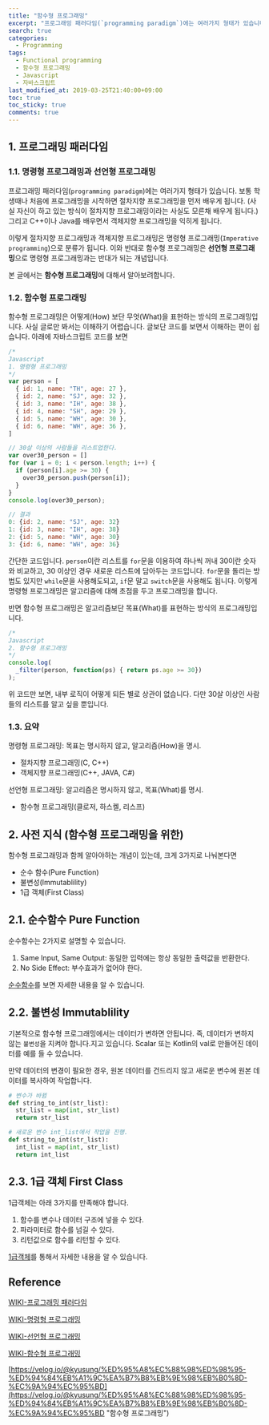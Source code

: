 ```yaml
---
title: "함수형 프로그래밍"
excerpt: "프로그래밍 패러다임(`programming paradigm`)에는 여러가지 형태가 있습니다. 명령형 프로그래밍(절차지향 프로그래밍과 객체지향 프로그래밍)과 선언형 프로그래밍(함수형 프로그래밍)에 대해 알아봅니다."
search: true
categories: 
  - Programming
tags: 
  - Functional programming
  - 함수형 프로그래밍
  - Javascript
  - 자바스크립트
last_modified_at: 2019-03-25T21:40:00+09:00
toc: true
toc_sticky: true
comments: true
---
```

## 1. 프로그래밍 패러다임
### 1.1. 명령형 프로그래밍과 선언형 프로그래밍

프로그래밍 패러다임(`programming paradigm`)에는 여러가지 형태가 있습니다. 보통 학생때나 처음에 프로그래밍을 시작하면 절차지향 프로그래밍을 먼저 배우게 됩니다. (사실 자신이 하고 있는 방식이 절차지향 프로그래밍이라는 사실도 모른채 배우게 됩니다.) 그리고 C++이나 Java를 배우면서 객체지향 프로그래밍을 익히게 됩니다.  

이렇게 절차지향 프로그래밍과 객체지향 프로그래밍은 명령형 프로그래밍(`Imperative programming`)으로 분류가 됩니다. 이와 반대로 함수형 프로그래밍은 **선언형 프로그래밍**으로 명령형 프로그래밍과는 반대가 되는 개념입니다.  

본 글에서는 **함수형 프로그래밍**에 대해서 알아보려합니다.  

### 1.2. 함수형 프로그래밍

함수형 프로그래밍은 어떻게(How) 보단 무엇(What)을 표현하는 방식의 프로그래밍입니다. 사실 글로만 봐서는 이해하기 어렵습니다. 글보단 코드를 보면서 이해하는 편이 쉽습니다. 아래에 자바스크립트 코드를 보면  

```javascript
/*
Javascript
1. 명령형 프로그래밍
*/
var person = [
  { id: 1, name: "TH", age: 27 },
  { id: 2, name: "SJ", age: 32 },
  { id: 3, name: "IH", age: 38 },
  { id: 4, name: "SH", age: 29 },
  { id: 5, name: "WH", age: 30 },
  { id: 6, name: "WH", age: 36 },
]

// 30살 이상의 사람들을 리스트업한다.
var over30_person = []
for (var i = 0; i < person.length; i++) {
  if (person[i].age >= 30) {
    over30_person.push(person[i]);
  }
}
console.log(over30_person);
```

```javascript
// 결과
0: {id: 2, name: "SJ", age: 32}
1: {id: 3, name: "IH", age: 38}
2: {id: 5, name: "WH", age: 30}
3: {id: 6, name: "WH", age: 36}
```

간단한 코드입니다. `person`이란 리스트를 `for`문을 이용하여 하나씩 꺼내 30이란 숫자와 비교하고, 30 이상인 경우 새로운 리스트에 담아두는 코드입니다. `for`문을 돌리는 방법도 있지만 `while`문을 사용해도되고, `if`문 말고 `switch`문을 사용해도 됩니다. 이렇게 명령형 프로그래밍은 알고리즘에 대해 초점을 두고 프로그래밍을 합니다.  

반면 함수형 프로그래밍은 알고리즘보단 목표(What)를 표현하는 방식의 프로그래밍입니다. 

```javascript
/*
Javascript
2. 함수형 프로그래밍
*/
console.log(
  _filter(person, function(ps) { return ps.age >= 30})
);
```

위 코드만 보면, 내부 로직이 어떻게 되든 별로 상관이 없습니다. 다만 30살 이상인 사람들의 리스트를 알고 싶을 뿐입니다.  

### 1.3. 요약

명령형 프로그래밍: 목표는 명시하지 않고, 알고리즘(How)을 명시.

- 절차지향 프로그래밍(C, C++)
- 객체지향 프로그래밍(C++, JAVA, C#)

선언형 프로그래밍: 알고리즘은 명시하지 않고, 목표(What)를 명시.

- 함수형 프로그래밍(클로저, 하스켈, 리스프)


## 2. 사전 지식 (함수형 프로그래밍을 위한)

함수형 프로그래밍과 함께 알아야하는 개념이 있는데, 크게 3가지로 나눠본다면

- 순수 함수(Pure Function)
- 불변성(Immutablility)
- 1급 객체(First Class)

## 2.1. 순수함수 Pure Function

순수함수는 2가지로 설명할 수 있습니다.

1. Same Input, Same Output: 동일한 입력에는 항상 동일한 출력값을 반환한다.
2. No Side Effect: 부수효과가 없어야 한다.

[순수함수](/programming/190323-pure-function/ "순수함수 보러가기")를 보면 자세한 내용을 알 수 있습니다.  

## 2.2. 불변성 Immutablility

기본적으로 함수형 프로그래밍에서는 데이터가 변하면 안됩니다. 즉, 데이터가 변하지 않는 `불변성`을 지켜야 합니다.지고 있습니다. Scalar 또는 Kotlin의 val로 만들어진 데이터를 예를 들 수 있습니다.  

만약 데이터의 변경이 필요한 경우, 원본 데이터를 건드리지 않고 새로운 변수에 원본 데이터를 복사하여 작업합니다.

```python
# 변수가 바뀜
def string_to_int(str_list):
  str_list = map(int, str_list)
  return str_list

# 새로운 변수 int_list에서 작업을 진행.
def string_to_int(str_list):
  int_list = map(int, str_list)
  return int_list
```

## 2.3. 1급 객체 First Class

1급객체는 아래 3가지를 만족해야 합니다.

1. 함수를 변수나 데이터 구조에 넣을 수 있다.
2. 파라미터로 함수를 넘길 수 있다.
3. 리턴값으로 함수를 리턴할 수 있다.

[1급객체](/programming/first-class-citizen/ "1급 객체 보러가기")를 통해서 자세한 내용을 알 수 있습니다.  


## Reference

[WIKI-프로그래밍 패러다임](https://ko.wikipedia.org/wiki/%ED%94%84%EB%A1%9C%EA%B7%B8%EB%9E%98%EB%B0%8D_%ED%8C%A8%EB%9F%AC%EB%8B%A4%EC%9E%84 "프로그래밍 패러다임")  

[WIKI-명령형 프로그래밍](https://ko.wikipedia.org/wiki/%EB%AA%85%EB%A0%B9%ED%98%95_%ED%94%84%EB%A1%9C%EA%B7%B8%EB%9E%98%EB%B0%8D "명령형 프로그래밍")  

[WIKI-선언형 프로그래밍](https://ko.wikipedia.org/wiki/%EC%84%A0%EC%96%B8%ED%98%95_%ED%94%84%EB%A1%9C%EA%B7%B8%EB%9E%98%EB%B0%8D "프로그래밍")  

[WIKI-함수형 프로그래밍](https://ko.wikipedia.org/wiki/%ED%95%A8%EC%88%98%ED%98%95_%ED%94%84%EB%A1%9C%EA%B7%B8%EB%9E%98%EB%B0%8D "함수형 프로그래밍")  

[https://velog.io/@kyusung/%ED%95%A8%EC%88%98%ED%98%95-%ED%94%84%EB%A1%9C%EA%B7%B8%EB%9E%98%EB%B0%8D-%EC%9A%94%EC%95%BD](https://velog.io/@kyusung/%ED%95%A8%EC%88%98%ED%98%95-%ED%94%84%EB%A1%9C%EA%B7%B8%EB%9E%98%EB%B0%8D-%EC%9A%94%EC%95%BD "함수형 프로그래밍")  